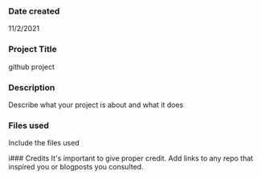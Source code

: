 ### Date created  
11/2/2021
### Project Title
github project
### Description
Describe what your project is about and what it does

### Files used
Include the files used

i### Credits
It's important to give proper credit. Add links to any repo that inspired you or blogposts you consulted.

